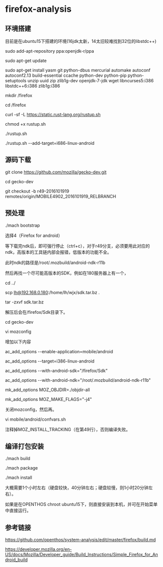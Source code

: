 # firefox-analysis
## 环境搭建
目前是在ubuntu15下搭建的环境(16jdk太新，14太旧较难找到32位的libstdc++)

sudo add-apt-repository ppa:openjdk-r/ppa

sudo apt-get update

sudo apt-get install yasm git python-dbus mercurial automake autoconf autoconf2.13 build-essential ccache python-dev python-pip python-setuptools unzip uuid zip zlib1g-dev openjdk-7-jdk wget libncurses5:i386 libstdc++6:i386 zlib1g:i386

mkdir /firefox

cd /firefox

curl -sf -L https://static.rust-lang.org/rustup.sh

chmod +x rustup.sh

./rustup.sh

./rustup.sh --add-target=i686-linux-android


## 源码下载

git clone https://github.com/mozilla/gecko-dev.git

cd gecko-dev

git checkout -b r49-2016101919 remotes/origin/MOBILE4902_2016101919_RELBRANCH

## 预处理

./mach bootstrap

选择4（Firefox for android）

等下载完ndk后，即可强行停止（ctrl+c），对于r49分支，必须要用此对应的ndk，高版本的工具链内部会报错，低版本的功能不全。

此时ndk的路径是/root/.mozbuild/android-ndk-r11b


然后再找一个尽可能高版本的SDK，例如在180服务器上有一个，

cd ../

scp lh@192.168.0.180:/home/lh/wjx/sdk.tar.bz .

tar -zxvf sdk.tar.bz

解压后会在/firefox/Sdk目录下。


cd gecko-dev

vi mozconfig

增加以下内容

ac_add_options --enable-application=mobile/android

ac_add_options --target=i386-linux-android

ac_add_options --with-android-sdk="/firefox/Sdk"

ac_add_options --with-android-ndk="/root/.mozbuild/android-ndk-r11b"

mk_add_options MOZ_OBJDIR=./objdir-all

mk_add_options MOZ_MAKE_FLAGS="-j4"

关闭mozconfig，然后再。

vi mobile/android/confvars.sh

注释掉MOZ_INSTALL_TRACKING（在第49行），否则编译失败。


## 编译打包安装 

./mach build

./mach package

./mach install

大概需要1个小时左右（硬盘较快，40分钟左右；硬盘较慢，则1小时20分钟左右）。

如果是在OPENTHOS chroot ubuntu15下，则直接安装到本机，并可在开始菜单中直接运行。

## 参考链接

https://github.com/openthos/system-analysis/edit/master/firefox/build.md

https://developer.mozilla.org/en-US/docs/Mozilla/Developer_guide/Build_Instructions/Simple_Firefox_for_Android_build
